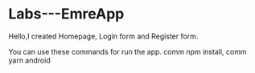 # Labs---EmreApp

Hello,I created Homepage, Login form and Register form. 

You can use these commands for run the app.
comm npm install, comm yarn android
